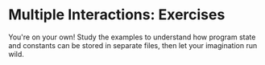 # Multiple Interactions: Exercises

You're on your own! Study the examples to understand how program state and
constants can be stored in separate files, then let your imagination run wild.
